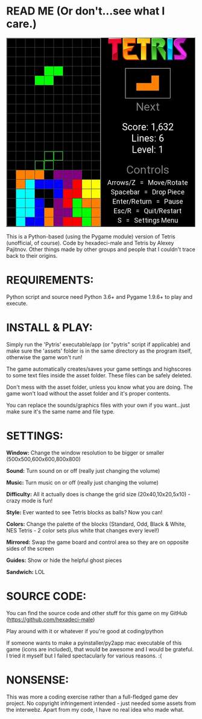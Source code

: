 # READ ME (Or don't...see what I care.)

![alt text](game_shot.jpg)

This is a Python-based (using the Pygame module) version of Tetris (unofficial, of course). Code by hexadeci-male and Tetris by Alexey Pajitnov. Other things made by other groups and people that I couldn't trace back to their origins.

# REQUIREMENTS:

Python script and source need Python 3.6+ and Pygame 1.9.6+ to play and execute.

# INSTALL & PLAY:

Simply run the 'Pytris' executable/app (or "pytris" script if applicable) and make sure the 'assets' folder is in the same directory as the program itself, otherwise the game won't run!

The game automatically creates/saves your game settings and highscores to some text files inside the asset folder. These files can be safely deleted.

Don't mess with the asset folder, unless you know what you are doing. The game won't load without the asset folder and it's proper contents.

You can replace the sounds/graphics files with your own if you want...just make sure it's the same name and file type.

# SETTINGS:

**Window:** Change the window resolution to be bigger or smaller (500x500,600x600,800x800)

**Sound:** Turn sound on or off (really just changing the volume)

**Music:** Turn music on or off (really just changing the volume)

**Difficulty:** All it actually does is change the grid size (20x40,10x20,5x10) - crazy mode is fun!

**Style:** Ever wanted to see Tetris blocks as balls? Now you can!

**Colors:** Change the palette of the blocks (Standard, Odd, Black & White, NES Tetris - 2 color sets plus white that changes every level!)

**Mirrored:** Swap the game board and control area so they are on opposite sides of the screen

**Guides:** Show or hide the helpful ghost pieces

**Sandwich:** LOL

# SOURCE CODE:

You can find the source code and other stuff for this game on my GitHub (https://github.com/hexadeci-male)

Play around with it or whatever if you're good at coding/python

If someone wants to make a pyinstaller/py2app mac executable of this game (icons are included), that would be awesome and I would be grateful. I tried it myself but I failed spectacularly for various reasons. :(

# NONSENSE:

This was more a coding exercise rather than a full-fledged game dev project. No copyright infringement intended - just needed some assets from the interwebz. Apart from my code, I have no real idea who made what.
